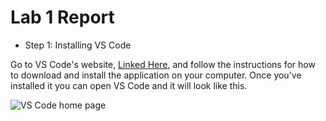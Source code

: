 # Lab 1 Report

* Step 1: Installing VS Code

Go to VS Code's website, [Linked Here](https://code.visualstudio.com/), and follow the instructions for how to download and install the application on your computer.
Once you've installed it you can open VS Code and it will look like this.

![VS Code home page]()
